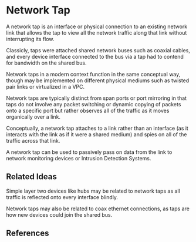 # Network Tap

A network tap is an interface or physical connection to an existing network link that allows the tap to view all the network traffic along that link without interrupting its flow.

Classicly, taps were attached shared network buses such as coaxial cables, and every device interface connected to the bus via a tap had to contend for bandwidth on the shared bus.

Network taps in a modern context function in the same conceptual way, though may be implemented on different physical mediums such as twisted pair links or virtualized in a VPC.

Network taps are typically distinct from span ports or port mirroring in that taps do not involve any packet switching or dynamic copying of packets onto a specific port but rather observes all of the traffic as it moves organically over a link.

Conceptually, a network tap attaches to a link rather than an interface (as it interacts with the link as if it were a shared medium) and spies on all of the traffic across that link. 

A network tap can be used to passively pass on data from the link to network monitoring devices or Intrusion Detection Systems.

## Related Ideas

Simple layer two devices like hubs may be related to network taps as all traffic is reflected onto every interface blindly.

Network taps may also be related to coax ethernet connections, as taps are how new devices could join the shared bus.

## References

